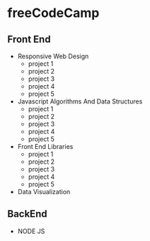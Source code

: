 # freeCodeCamp
## Front End
- Responsive Web Design
  + project 1
  + project 2
  + project 3
  + project 4
  + project 5
- Javascript Algorithms And Data Structures
  + project 1
  + project 2
  + project 3
  + project 4
  + project 5
- Front End Libraries
  + project 1
  + project 2
  + project 3
  + project 4
  + project 5
- Data Visualization
## BackEnd
- NODE JS

